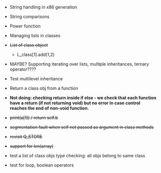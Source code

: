 * String handling in x86 generation
* String comparisons
* Power function
* Managing lists in classes
* ~~List of class object~~

  * L_class[1].add(1,2)
* MAYBE? Supporting iterating over lists, multiple inheritances, ternary operator????
* Test multilevel inheritance
* Return a class obj from a function
* **Not doing: checking return inside if else - we check that each function have a return (if not returning void) but no error in case control reaches the end of non-void function.**
* ~~print(a[1]) / return self.b~~
* ~~segmentation fault when self not passed as argument in class methods~~
* ~~revisit Q_STORE~~
* ~~support for len(array)~~
* test a list of class objs type checking: all objs belong to same class
* test for loop, boolean operators
